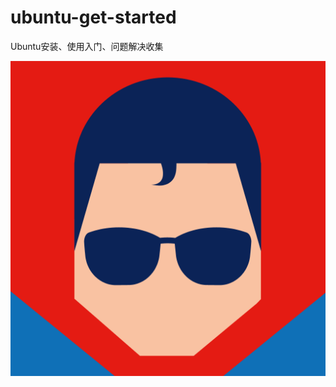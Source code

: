 # ubuntu-get-started
Ubuntu安装、使用入门、问题解决收集

![image](https://github.com/dmdyao/ubuntu-get-started/blob/master/images/superman.png)
